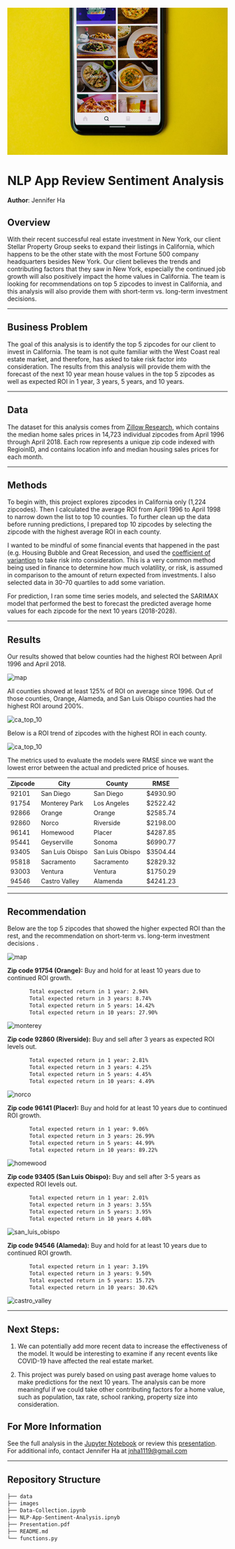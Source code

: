 ![cover](./images/uber-eats-decade-review-2948.jpeg)

# NLP App Review Sentiment Analysis
**Author**: Jennifer Ha

## Overview
With their recent successful real estate investment in New York, our client Stellar Property Group seeks to expand their listings in California, which happens to be the other state with the most Fortune 500 company headquarters besides New York. Our client believes the trends and contributing factors that they saw in New York, especially the continued job growth will also positively impact the home values in California. The team is looking for recommendations on top 5 zipcodes to invest in California, and this analysis will also provide them with short-term vs. long-term investment decisions.
***
## Business Problem
The goal of this analysis is to identify the top 5 zipcodes for our client to invest in California. The team is not quite familiar with the West Coast real estate market, and therefore, has asked to take risk factor into consideration. The results from this analysis will provide them with the forecast of the next 10 year mean house values in the top 5 zipcodes as well as expected ROI in 1 year, 3 years, 5 years, and 10 years. 
***
## Data
The dataset for this analysis comes from [Zillow Research](https://www.zillow.com/research/data/), which contains the median home sales prices in 14,723 individual zipcodes from April 1996 through April 2018. Each row represents a unique zip code indexed with RegioinID, and contains location info and median housing sales prices for each month.

***
## Methods
To begin with, this project explores zipcodes in California only (1,224 zipcodes). Then I calculated the average ROI from April 1996 to April 1998 to narrow down the list to top 10 counties. To further clean up the data before running predictions, I prepared top 10 zipcodes by selecting the zipcode with the highest average ROI in each county.

I wanted to be mindful of some financial events that happened in the past (e.g. Housing Bubble and Great Recession, and used the [coefficient of variantion](https://www.investopedia.com/terms/c/coefficientofvariation.asp) to take risk into consideration. This is a very common method being used in finance to determine how much volatility, or risk, is assumed in comparison to the amount of return expected from investments. I also selected data in 30-70 quartiles to add some variation.

For prediction, I ran some time series models, and selected the SARIMAX model that performed the best to forecast the predicted average home values for each zipcode for the next 10 years (2018-2028).
***
## Results
Our results showed that below counties had the highest ROI between April 1996 and April 2018.

![map](./images/map1.png) 

All counties showed at least 125% of ROI on average since 1996. Out of those counties, Orange, Alameda, and San Luis Obispo counties had the highest ROI around 200%.

![ca_top_10](./images/ca_top10_counties.png)

Below is a ROI trend of zipcodes with the highest ROI in each county.

![ca_top_10](./images/roi_trend.png)

The metrics used to evaluate the models were RMSE since we want the lowest error between the actual and predicted price of houses. 

| Zipcode | City          | County         | RMSE 
| --------| ------------- | -------------- | ---- 
| 92101 | San Diego       | San Diego      | $4930.90 
| 91754 | Monterey Park   | Los Angeles    | $2522.42
| 92866 | Orange          |Orange          | $2585.74
| 92860 | Norco           |Riverside       | $2198.00
| 96141 | Homewood        | Placer         | $4287.85
| 95441 | Geyserville     | Sonoma         | $6990.77
| 93405 | San Luis Obispo |San Luis Obispo | $3504.44
| 95818 | Sacramento      | Sacramento     | $2829.32
| 93003 | Ventura         | Ventura        | $1750.29
| 94546 | Castro Valley   | Alamenda       | $4241.23 

***
## Recommendation
Below are the top 5 zipcodes that showed the higher expected ROI than the rest, and the recommendation on short-term vs. long-term investment decisions .

![map](./images/map2.png) 

**Zip code 91754 (Orange):** Buy and hold for at least 10 years due to 
continued ROI growth.

           Total expected return in 1 year: 2.94%
           Total expected return in 3 years: 8.74%
           Total expected return in 5 years: 14.42%
           Total expected return in 10 years: 27.90%
![monterey](./images/monterey_park.png)                                  
                                
**Zip code 92860 (Riverside):** Buy and sell after 3 years as expected ROI levels out.

           Total expected return in 1 year: 2.81%
           Total expected return in 3 years: 4.25%
           Total expected return in 5 years: 4.45%
           Total expected return in 10 years: 4.49% 
![norco](./images/norco.png)                                           
                                  
**Zip code 96141 (Placer):** Buy and hold for at least 10 years due to 
continued ROI growth.

           Total expected return in 1 year: 9.06%
           Total expected return in 3 years: 26.99%
           Total expected return in 5 years: 44.99%
           Total expected return in 10 years: 89.22%
 ![homewood](./images/homewood.png)         

**Zip code 93405 (San Luis Obispo):** Buy and sell after 3-5 years as expected ROI levels out.

           Total expected return in 1 year: 2.01%
           Total expected return in 3 years: 3.55%
           Total expected return in 5 years: 3.95%
           Total expected return in 10 years 4.08%
 ![san_luis_obispo](./images/san_luis_obispo.png) 

**Zip code 94546 (Alameda):** Buy and hold for at least 10 years due to 
continued ROI growth.

           Total expected return in 1 year: 3.19%
           Total expected return in 3 years: 9.50%
           Total expected return in 5 years: 15.72%
           Total expected return in 10 years: 30.62%
 ![castro_valley](./images/castro_valley.png) 

***
## Next Steps:
1. We can potentially add more recent data to increase the effectiveness of the model. It would be interesting to examine if any recent events like COVID-19 have affected the real estate market.

2. This project was purely based on using past average home values to make predictions for the next 10 years. The analysis can be more meaningful if we could take other contributing factors for a home value, such as population, tax rate, school ranking, property size into consideration.


## For More Information
See the full analysis in the [Jupyter Notebook](https://github.com/jennifernha/Zillow-Time-Series/blob/main/Zillow-Times-Series.ipynb) or review this [presentation](https://github.com/jennifernha/Zillow-Time-Series/blob/main/Presentation.pdf). For additional info, contact Jennifer Ha at jnha1119@gmail.com
***
## Repository Structure
```
├── data
├── images 
├── Data-Collection.ipynb  
├── NLP-App-Sentiment-Analysis.ipnyb                        
├── Presentation.pdf
├── README.md             
└── functions.py
  
  